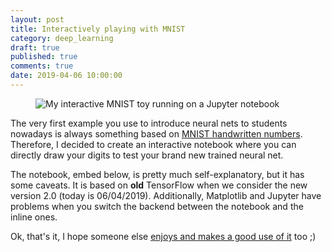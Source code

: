 ```yaml
---
layout: post
title: Interactively playing with MNIST
category: deep_learning
draft: true
published: true
comments: true
date: 2019-04-06 10:00:00
---
```


<figure>
  <img src="{{ site.url }}/public/images/interactive_mnist.png?style=centerme" alt="My interactive MNIST toy running on a Jupyter notebook">
</figure>

The very first example you use to introduce neural nets to students nowadays is always something based on [MNIST handwritten numbers](http://yann.lecun.com/exdb/mnist/). Therefore, I decided to create an interactive notebook where you can directly draw your digits to test your brand new trained neural net.

<!--more-->

The notebook, embed below, is pretty much self-explanatory, but it has some caveats. It is based on **old** TensorFlow when we consider the new version 2.0 (today is 06/04/2019). Additionally, Matplotlib and Jupyter have problems when you switch the backend between the notebook and the inline ones.

Ok, that's it, I hope someone else [enjoys and makes a good use of it](https://gist.github.com/ricardodeazambuja/65bcfa955d448dd9136b71d737bfa607) too ;)

<script src="https://gist.github.com/ricardodeazambuja/65bcfa955d448dd9136b71d737bfa607.js"></script>